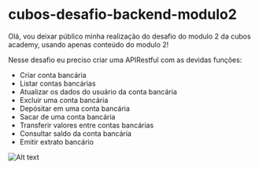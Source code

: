 # cubos-desafio-backend-modulo2
Olá, vou deixar público minha realização do desafio do modulo 2 da cubos academy, usando apenas conteúdo do modulo 2!

Nesse desafio eu preciso criar uma APIRestful com as devidas funções:
-   Criar conta bancária
-   Listar contas bancárias
-   Atualizar os dados do usuário da conta bancária
-   Excluir uma conta bancária
-   Depósitar em uma conta bancária
-   Sacar de uma conta bancária
-   Transferir valores entre contas bancárias
-   Consultar saldo da conta bancária
-   Emitir extrato bancário

![Alt text](/relative/path/to/img.jpg?raw=true "Optional Title")